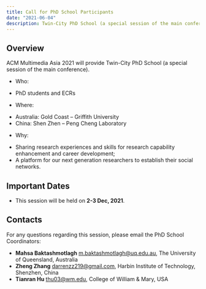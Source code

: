 ```yaml
---
title: Call for PhD School Participants
date: "2021-06-04"
description: Twin-City PhD School (a special session of the main conference) will be held.
---
```


## Overview

ACM Multimedia Asia 2021 will provide Twin-City PhD School (a special session of the main conference).

- Who:
<ul><li>PhD students and ECRs</li></ul>

- Where:
<ul>
	<li>Australia: Gold Coast – Griffith University</li>
	<li>China: Shen Zhen – Peng Cheng Laboratory</li>
</ul>

- Why:
<ul>
	<li>Sharing research experiences and skills for research capability enhancement and career development;</li>
	<li>A platform for our next generation researchers to establish their social networks.</li>
</ul>


## Important Dates

- This session will be held on **2-3 Dec, 2021**.

## Contacts

For any questions regarding this session, please email the PhD School Coordinators: 

- **Mahsa Baktashmotlagh** [m.baktashmotlagh@uq.edu.au](mailto:m.baktashmotlagh@uq.edu.au), The University of Queensland, Australia
- **Zheng Zhang** [darrenzz219@gmail.com](mailto:darrenzz219@gmail.com), Harbin Institute of Technology, Shenzhen, China
- **Tianran Hu** [thu03@wm.edu](mailto:thu03@wm.edu), College of William & Mary, USA

